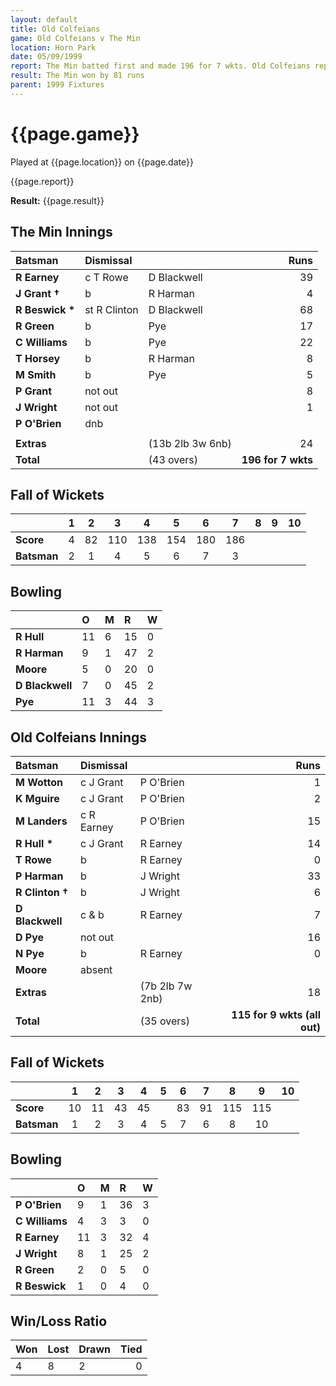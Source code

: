 ```yaml
---
layout: default
title: Old Colfeians
game: Old Colfeians v The Min
location: Horn Park
date: 05/09/1999
report: The Min batted first and made 196 for 7 wkts. Old Colfeians replied with 115 all out
result: The Min won by 81 runs
parent: 1999 Fixtures
---
```


# {{page.game}}

Played at {{page.location}} on {{page.date}}

{{page.report}}

**Result:** {{page.result}}


## The Min Innings

| Batsman | Dismissal |  | Runs |
|:---|:---|---|---:|
| **R Earney** | c T Rowe | D Blackwell | 39 |
| **J Grant &#8224;** | b | R Harman | 4 |
| **R Beswick &#42;** | st R Clinton | D Blackwell | 68 |
| **R Green** | b | Pye | 17 |
| **C Williams** | b | Pye | 22 |
| **T Horsey** | b | R Harman | 8 |
| **M Smith** | b | Pye | 5 |
| **P Grant** | not out |  | 8 |
| **J Wright** | not out |  | 1 |
| **P O'Brien** | dnb |  |  |
|  |  |  |  |
| **Extras** | | (13b 2lb 3w 6nb) | 24 |
| **Total** | | (43 overs) | **196 for 7 wkts** |

## Fall of Wickets

| | 1 | 2 | 3 | 4 | 5 | 6 | 7 | 8 | 9 | 10 |
|---|:---:|:---:|:---:|:---:|:---:|:---:|:---:|:---:|:---:|:---:|
| **Score** | 4 | 82 | 110 | 138 | 154 | 180 | 186 |  |  |  |
| **Batsman** | 2 | 1 | 4 | 5 | 6 | 7 | 3 |  |  |  |

## Bowling

| | O | M | R | W |
|---|:---|:---|:---|:---|
| **R Hull** | 11 | 6 | 15 | 0 |
| **R Harman** | 9 | 1 | 47 | 2 |
| **Moore** | 5 | 0 | 20 | 0 |
| **D Blackwell** | 7 | 0 | 45 | 2 |
| **Pye** | 11 | 3 | 44 | 3 |

## Old Colfeians Innings

| Batsman | Dismissal |  | Runs |
|:---|:---|---|---:|
| **M Wotton** | c J Grant | P O'Brien | 1 |
| **K Mguire** | c J Grant | P O'Brien | 2 |
| **M Landers** | c R Earney | P O'Brien | 15 |
| **R Hull &#42;** | c J Grant | R Earney | 14 |
| **T Rowe** | b | R Earney | 0 |
| **P Harman** | b | J Wright | 33 |
| **R Clinton &#8224;** | b | J Wright | 6 |
| **D Blackwell** | c & b | R Earney | 7 |
| **D Pye** | not out |  | 16 |
| **N Pye** | b | R Earney | 0 |
| **Moore** | absent |  |  |
| **Extras** | | (7b 2lb 7w 2nb) | 18 |
| **Total** | | (35 overs) | **115 for 9 wkts (all out)** |

## Fall of Wickets

| | 1 | 2 | 3 | 4 | 5 | 6 | 7 | 8 | 9 | 10 |
|---|:---:|:---:|:---:|:---:|:---:|:---:|:---:|:---:|:---:|:---:|
| **Score** | 10 | 11 | 43 | 45 |  | 83 | 91 | 115 | 115 |  |
| **Batsman** | 1 | 2 | 3 | 4 | 5 | 7 | 6 | 8 | 10 |  |

## Bowling

| | O | M | R | W |
|---|:---|:---|:---|:---|
| **P O'Brien** | 9 | 1 | 36 | 3 |
| **C Williams** | 4 | 3 | 3 | 0 |
| **R Earney** | 11 | 3 | 32 | 4 |
| **J Wright** | 8 | 1 | 25 | 2 |
| **R Green** | 2 | 0 | 5 | 0 |
| **R Beswick** | 1 | 0 | 4 | 0 |

## Win/Loss Ratio

| Won | Lost | Drawn | Tied |
|:---|:---|:---|---:|
| 4 | 8 | 2 | 0 |
